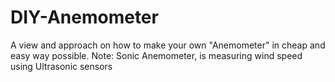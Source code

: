 # DIY-Anemometer
A view and approach on how to make your own "Anemometer" in cheap and easy way possible.
Note: Sonic Anemometer, is measuring wind speed using Ultrasonic sensors 
